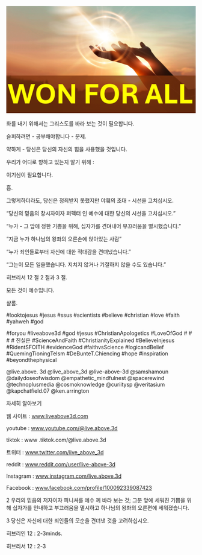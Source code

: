 ![Video cover image](../cover.jpg "cover photo")

화를 내기 위해서는 그리스도를 바라 보는 것이 필요합니다.

슬퍼하려면 - 공부해야합니다 - 문제.

약하게 - 당신은 당신의 자신의 힘을 사용했을 것입니다.

우리가 어디로 향하고 있는지 알기 위해 :

이기심이 필요합니다.

흠.

그렇게하더라도, 당신은 정죄받지 못했지만 야훼의 초대 - 시선을 고치십시오.

“당신의 믿음의 창시자이자 퍼펙터 인 예수에 대한 당신의 시선을 고치십시오.”

“누가 - 그 앞에 정한 기쁨을 위해, 십자가를 견뎌내어 부끄러움을 멸시했습니다.”

“지금 누가 하나님의 왕좌의 오른손에 앉아있는 사람”

“누가 죄인들로부터 자신에 대한 적대감을 견뎌냈습니다.”

“그는이 모든 일을했습니다. 지치지 않거나 기절하지 않을 수도 있습니다.”

히브리서 12 절 2 절과 3 절.

모든 것이 예수입니다.

샬롬.

#looktojesus #jesus #ssus #scientists #believe #christian #love #faith #yahweh #god

#foryou #liveabove3d #god #jesus #ChristianApologetics #LoveOfGod # # # # 진실은 #ScienceAndFaith #ChristianityExplained #BelieveInjesus #RidentSFOITH #evidenceGod #faithvsScience #logicandBelief #QuemingTioningTeIsm #DeBunteT.Chiencing #hope #inspiration #beyondthephysical

@live.above. 3d @live_above_3d @live-above-3d @samshamoun @dailydoseofwisdom @empathetic_mindfulnest @spacerewind @technoplusmedia @cosmoknowledge @curiitysp @veritasium @kapchatfield.07 @ken.arrington 

자세히 알아보기

웹 사이트 : www.liveabove3d.com

youtube : www.youtube.com/@live.above.3d

tiktok : www .tiktok.com/@live.above.3d

트위터 : www.twitter.com/live_above_3d

reddit : www.reddit.com/user/live-above-3d

Instagram : www.instagram.com/live.above.3d

Facebook : www.facebook.com/profile/100092339087423

 2 우리의 믿음의 저자이자 피니셔를 예수 께 바라 보는 것; 그분 앞에 세워진 기쁨을 위해 십자가를 인내하고 부끄러움을 멸시하고 하나님의 왕좌의 오른편에 세워졌습니다.

3 당신은 자신에 대한 죄인들의 모순을 견뎌낸 것을 고려하십시오.

히브리인 12 : 2-3minds.

히브리서 12 : 2-3